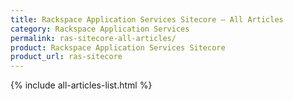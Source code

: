 ```yaml
---
title: Rackspace Application Services Sitecore – All Articles
category: Rackspace Application Services
permalink: ras-sitecore-all-articles/
product: Rackspace Application Services Sitecore
product_url: ras-sitecore
---
```


{% include all-articles-list.html %}
